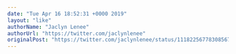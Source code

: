 ```yaml
---
date: "Tue Apr 16 18:52:31 +0000 2019"
layout: "like"
authorName: "Jaclyn Lenee"
authorUrl: "https://twitter.com/jaclynlenee"
originalPost: "https://twitter.com/jaclynlenee/status/1118225677830856704"
---
```

